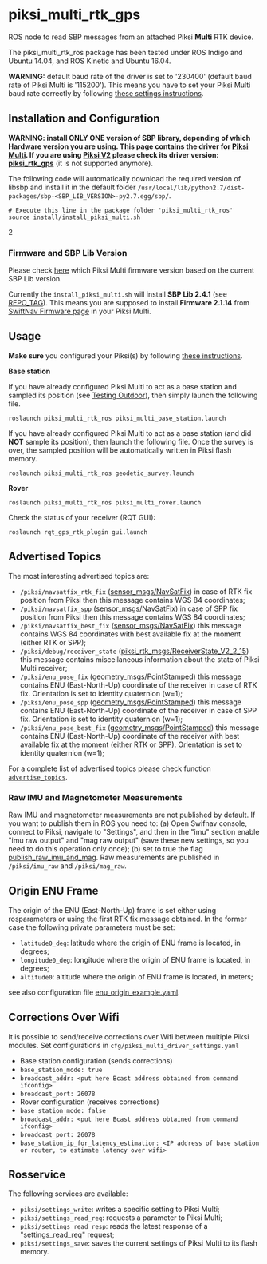 piksi_multi_rtk_gps
======
ROS node to read SBP messages from an attached Piksi **Multi** RTK device.

The piksi_multi_rtk_ros package has been tested under ROS Indigo and Ubuntu 14.04, and ROS Kinetic and Ubuntu 16.04.


**WARNING:** default baud rate of the driver is set to '230400' (default baud rate of Piksi Multi is '115200').
This means you have to set your Piksi Multi baud rate correctly by following [these settings instructions](https://github.com/ethz-asl/ethz_piksi_ros/wiki/Installing-and-Configuring-Your-Piksi-Multi#settings).
  
## Installation and Configuration
**WARNING: install __ONLY ONE__ version of SBP library, depending of which Hardware version you are using. This page contains the driver for [Piksi Multi](https://www.swiftnav.com/piksi-multi).
If you are using [Piksi V2](http://docs.swiftnav.com/pdfs/piksi_datasheet_v2.3.1.pdf) please check its driver version: [piksi_rtk_gps](https://github.com/ethz-asl/mav_rtk_gps/tree/master/piksi_rtk_gps)** (it is not supported anymore).

The following code will automatically download the required version of libsbp and install it in the default folder `/usr/local/lib/python2.7/dist-packages/sbp-<SBP_LIB_VERSION>-py2.7.egg/sbp/`.

```
# Execute this line in the package folder 'piksi_multi_rtk_ros'
source install/install_piksi_multi.sh
```
2
### Firmware and SBP Lib Version
Please check [here](https://support.swiftnav.com/customer/en/portal/articles/2492810-swift-binary-protocol) which Piksi Multi firmware version based on the current SBP Lib version.

Currently the `install_piksi_multi.sh` will install **SBP Lib 2.4.1** (see [REPO_TAG](https://github.com/ethz-asl/ethz_piksi_ros/blob/master/piksi_multi_rtk_ros/install/install_piksi_multi.sh#L4)).
This means you are supposed to install **Firmware 2.1.14** from [SwiftNav Firmware page](https://support.swiftnav.com/customer/en/portal/articles/2492784-piksi-multi-and-duro-firmware) in your Piksi Multi.

## Usage
**Make sure** you configured your Piksi(s) by following [these instructions](https://github.com/ethz-asl/ethz_piksi_ros/wiki/Installing-and-Configuring-Your-Piksi).

**Base station**

If you have already configured Piksi Multi to act as a base station and sampled its position (see [Testing Outdoor](https://github.com/ethz-asl/ethz_piksi_ros/wiki/Testing-Outdoors)), then simply launch the following file.
```
roslaunch piksi_multi_rtk_ros piksi_multi_base_station.launch
```
If you have already configured Piksi Multi to act as a base station (and did **NOT** sample its position), then launch the following file.
Once the survey is over, the sampled position will be automatically written in Piksi flash memory. 
```
roslaunch piksi_multi_rtk_ros geodetic_survey.launch
```

**Rover**
```
roslaunch piksi_multi_rtk_ros piksi_multi_rover.launch
```
Check the status of your receiver (RQT GUI):
```
roslaunch rqt_gps_rtk_plugin gui.launch
```

## Advertised Topics
The most interesting advertised topics are:

 - `/piksi/navsatfix_rtk_fix` ([sensor_msgs/NavSatFix](http://docs.ros.org/api/sensor_msgs/html/msg/NavSatFix.html))
   in case of RTK fix position from Piksi then this message contains WGS 84 coordinates;
 - `/piksi/navsatfix_spp` ([sensor_msgs/NavSatFix](http://docs.ros.org/api/sensor_msgs/html/msg/NavSatFix.html))
   in case of SPP fix position from Piksi then this message contains WGS 84 coordinates;
 - `/piksi/navsatfix_best_fix` ([sensor_msgs/NavSatFix](http://docs.ros.org/api/sensor_msgs/html/msg/NavSatFix.html))
   this message contains WGS 84 coordinates with best available fix at the moment (either RTK or SPP);
 - `/piksi/debug/receiver_state` ([piksi_rtk_msgs/ReceiverState_V2_2_15](https://github.com/ethz-asl/ethz_piksi_ros/blob/master/piksi_rtk_msgs/msg/ReceiverState_V2_2_15.msg))
   this message contains miscellaneous information about the state of Piksi Multi receiver;
 - `/piksi/enu_pose_fix` ([geometry_msgs/PointStamped](http://docs.ros.org/api/geometry_msgs/html/msg/PointStamped.html))
   this message contains ENU (East-North-Up) coordinate of the receiver in case of RTK fix. Orientation is set to identity quaternion (w=1);
 - `/piksi/enu_pose_spp` ([geometry_msgs/PointStamped](http://docs.ros.org/api/geometry_msgs/html/msg/PointStamped.html))
   this message contains ENU (East-North-Up) coordinate of the receiver in case of SPP fix. Orientation is set to identity quaternion (w=1);
 - `/piksi/enu_pose_best_fix` ([geometry_msgs/PointStamped](http://docs.ros.org/api/geometry_msgs/html/msg/PointStamped.html))
   this message contains ENU (East-North-Up) coordinate of the receiver with best available fix at the moment (either RTK or SPP). Orientation is set to identity quaternion (w=1);
   
For a complete list of advertised topics please check function [`advertise_topics`](https://github.com/ethz-asl/ethz_piksi_ros/blob/master/piksi_multi_rtk_ros/src/piksi_multi.py#L264).

### Raw IMU and Magnetometer Measurements
Raw IMU and magnetometer measurements are not published by default. If you want to publish them in ROS you need to: (a) Open Swifnav console, connect to Piksi, navigate to "Settings", and then in the "imu" section enable "imu raw output" and "mag raw output" (save these new settings, so you need to do this operation only once); (b) set to true the flag [publish_raw_imu_and_mag](./cfg/piksi_multi_driver_settings.yaml#L19).
Raw measurements are published in `/piksi/imu_raw` and `/piksi/mag_raw`.

## Origin ENU Frame
The origin of the ENU (East-North-Up) frame is set either using rosparameters or using the first RTK fix message obtained.
In the former case the following private parameters must be set:

 - `latitude0_deg`: latitude where the origin of ENU frame is located, in degrees;
 - `longitude0_deg`: longitude where the origin of ENU frame is located, in degrees;
 - `altitude0`: altitude where the origin of ENU frame is located, in meters;
 
see also configuration file [enu_origin_example.yaml](https://github.com/ethz-asl/ethz_piksi_ros/blob/master/piksi_multi_rtk_ros/cfg/enu_origin_example.yaml).

## Corrections Over Wifi
It is possible to send/receive corrections over Wifi between multiple Piksi modules.
Set configurations in `cfg/piksi_multi_driver_settings.yaml`
- Base station configuration (sends corrections)
 - `base_station_mode: true`
 - `broadcast_addr: <put here Bcast address obtained from command ifconfig>`
 - `broadcast_port: 26078`
- Rover configuration (receives corrections)
 - `base_station_mode: false`
 - `broadcast_addr: <put here Bcast address obtained from command ifconfig>`
 - `broadcast_port: 26078`
 - `base_station_ip_for_latency_estimation: <IP address of base station or router, to estimate latency over wifi>`

## Rosservice
The following services are available:
 - `piksi/settings_write`: writes a specific setting to Piksi Multi;
 - `piksi/settings_read_req`: requests a parameter to Piksi Multi;
 - `piksi/settings_read_resp`: reads the latest response of a "settings_read_req" request;
 - `piksi/settings_save`: saves the current settings of Piksi Multi to its flash memory.
